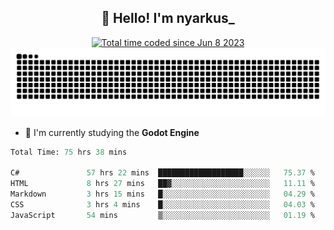 <h2 align="center">👋 Hello! I'm nyarkus_</h2>
<p align="center">
  <a href="https://wakatime.com/@8f9aa332-6725-4e00-a5d9-b2317a4b74a6">
    <img src="https://wakatime.com/badge/user/8f9aa332-6725-4e00-a5d9-b2317a4b74a6.svg" alt="Total time coded since Jun 8 2023" />
  </a>
  <br>
  <img src = "https://github.com/nyarkus/nyarkus/blob/output/github-snake-dark.svg">
</p>

<!--- - 🔭 I’m currently working at [Eternal Beta](https://github.com/Kacianoki/Eternal-Beta) -->
<!--- 💬 Ask me about **nothing :<**-->
- 🌱 I'm currently studying the **Godot Engine**

<!--START_SECTION:waka-->

```fs
Total Time: 75 hrs 38 mins

C#               57 hrs 22 mins  ███████████████████░░░░░░   75.37 %
HTML             8 hrs 27 mins   ██▓░░░░░░░░░░░░░░░░░░░░░░   11.11 %
Markdown         3 hrs 15 mins   █░░░░░░░░░░░░░░░░░░░░░░░░   04.29 %
CSS              3 hrs 4 mins    █░░░░░░░░░░░░░░░░░░░░░░░░   04.03 %
JavaScript       54 mins         ▒░░░░░░░░░░░░░░░░░░░░░░░░   01.19 %
```

<!--END_SECTION:waka-->
